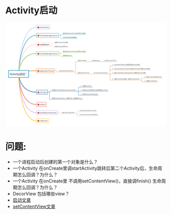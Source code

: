 Activity启动
===

![Activity启动](/Activity%E5%90%AF%E5%8A%A8.png)


# 问题:
* 一个进程启动后创建的第一个对象是什么？
* 一个Activity 在onCreate里调startActivity跳转后第二个Activity后，生命周期怎么回调？为什么？
* 一个Activity 在onCreate里 不调用setContentView()，直接调finish() 生命周期怎么回调？为什么？
* DecorView 包括哪些view？
* [启动文章](https://www.jianshu.com/p/72059201b10a)
* [setContentView文章](https://www.jianshu.com/p/687010ccad66)

